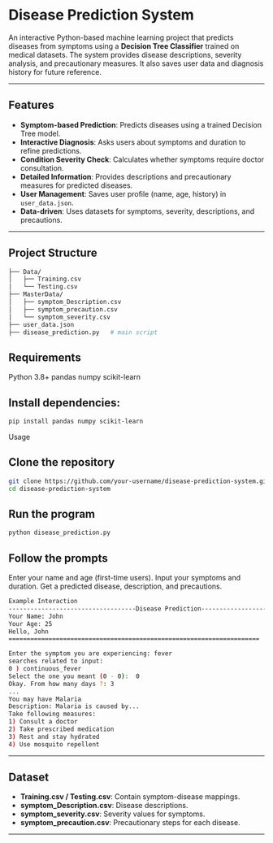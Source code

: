 # Disease Prediction System  

An interactive Python-based machine learning project that predicts diseases from symptoms using a **Decision Tree Classifier** trained on medical datasets. The system provides disease descriptions, severity analysis, and precautionary measures. It also saves user data and diagnosis history for future reference.  

---

## Features  

- **Symptom-based Prediction**: Predicts diseases using a trained Decision Tree model.  
- **Interactive Diagnosis**: Asks users about symptoms and duration to refine predictions.  
- **Condition Severity Check**: Calculates whether symptoms require doctor consultation.  
- **Detailed Information**: Provides descriptions and precautionary measures for predicted diseases.  
- **User Management**: Saves user profile (name, age, history) in `user_data.json`.  
- **Data-driven**: Uses datasets for symptoms, severity, descriptions, and precautions.  

---

## Project Structure  

```bash
├── Data/
│   ├── Training.csv
│   └── Testing.csv
├── MasterData/
│   ├── symptom_Description.csv
│   ├── symptom_precaution.csv
│   └── symptom_severity.csv
├── user_data.json
├── disease_prediction.py   # main script
```
## Requirements
Python 3.8+
pandas
numpy
scikit-learn


## Install dependencies:
```bash
pip install pandas numpy scikit-learn
```
Usage

## Clone the repository
```bash
git clone https://github.com/your-username/disease-prediction-system.git
cd disease-prediction-system
```

## Run the program
```bash
python disease_prediction.py
```

## Follow the prompts

Enter your name and age (first-time users).
Input your symptoms and duration.
Get a predicted disease, description, and precautions.
```bash
Example Interaction
-----------------------------------Disease Prediction-----------------------------------
Your Name: John
Your Age: 25
Hello, John
=====================================================================

Enter the symptom you are experiencing: fever
searches related to input:
0 ) continuous_fever
Select the one you meant (0 - 0):  0
Okay. From how many days ?: 3
...
You may have Malaria
Description: Malaria is caused by...
Take following measures:
1) Consult a doctor
2) Take prescribed medication
3) Rest and stay hydrated
4) Use mosquito repellent
```

---
## Dataset

- **Training.csv / Testing.csv**: Contain symptom-disease mappings.
- **symptom_Description.csv**: Disease descriptions.
- **symptom_severity.csv**: Severity values for symptoms.
- **symptom_precaution.csv**: Precautionary steps for each disease.
---
